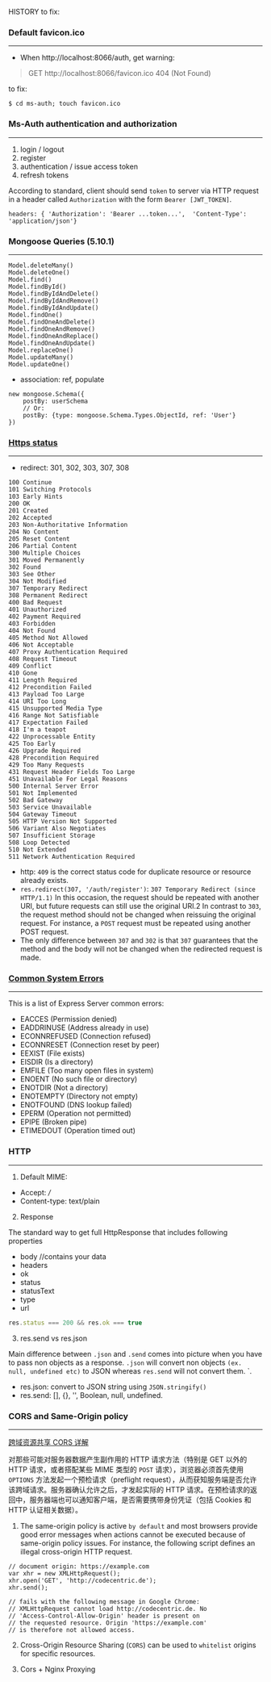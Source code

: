 HISTORY to fix:

### Default favicon.ico

---

- When http://localhost:8066/auth, get warning:
<blockquote>
  GET http://localhost:8066/favicon.ico 404 (Not Found)
</blockquote>

to fix:

```shell script
$ cd ms-auth; touch favicon.ico
```

### Ms-Auth authentication and authorization

---

1. login / logout
2. register
3. authentication / issue access token
4. refresh tokens

According to standard, client should send `token` to server via HTTP request in a header called `Authorization` with the form `Bearer [JWT_TOKEN]`.

```text
headers: { 'Authorization': 'Bearer ...token...',  'Content-Type': 'application/json'}
```

### Mongoose Queries (5.10.1)

---

```text
Model.deleteMany()
Model.deleteOne()
Model.find()
Model.findById()
Model.findByIdAndDelete()
Model.findByIdAndRemove()
Model.findByIdAndUpdate()
Model.findOne()
Model.findOneAndDelete()
Model.findOneAndRemove()
Model.findOneAndReplace()
Model.findOneAndUpdate()
Model.replaceOne()
Model.updateMany()
Model.updateOne()
```

- association: ref, populate

```text
new mongoose.Schema({
    postBy: userSchema
    // Or:
    postBy: {type: mongoose.Schema.Types.ObjectId, ref: 'User'}
})
```

### [Https status](https://www.w3.org/Protocols/rfc2616/rfc2616-sec10.html)

---

- redirect: 301, 302, 303, 307, 308

```text
100 Continue
101 Switching Protocols
103 Early Hints
200 OK
201 Created
202 Accepted
203 Non-Authoritative Information
204 No Content
205 Reset Content
206 Partial Content
300 Multiple Choices
301 Moved Permanently
302 Found
303 See Other
304 Not Modified
307 Temporary Redirect
308 Permanent Redirect
400 Bad Request
401 Unauthorized
402 Payment Required
403 Forbidden
404 Not Found
405 Method Not Allowed
406 Not Acceptable
407 Proxy Authentication Required
408 Request Timeout
409 Conflict
410 Gone
411 Length Required
412 Precondition Failed
413 Payload Too Large
414 URI Too Long
415 Unsupported Media Type
416 Range Not Satisfiable
417 Expectation Failed
418 I'm a teapot
422 Unprocessable Entity
425 Too Early
426 Upgrade Required
428 Precondition Required
429 Too Many Requests
431 Request Header Fields Too Large
451 Unavailable For Legal Reasons
500 Internal Server Error
501 Not Implemented
502 Bad Gateway
503 Service Unavailable
504 Gateway Timeout
505 HTTP Version Not Supported
506 Variant Also Negotiates
507 Insufficient Storage
508 Loop Detected
510 Not Extended
511 Network Authentication Required
```

- http: `409` is the correct status code for duplicate resource or resource already exists.
- `res.redirect(307, '/auth/register')`: `307 Temporary Redirect (since HTTP/1.1)` In this occasion, the request should be repeated with another URI, but future requests can still use the original URI.2
  In contrast to `303`, the request method should not be changed when reissuing the original request. For instance, a `POST` request must be repeated using another POST request.
- The only difference between `307` and `302` is that `307` guarantees that the method and the body will not be changed when the redirected request is made.

### [Common System Errors](https://nodejs.org/api/errors.html#errors_common_system_errors)

---

This is a list of Express Server common errors:

- EACCES (Permission denied)
- EADDRINUSE (Address already in use)
- ECONNREFUSED (Connection refused)
- ECONNRESET (Connection reset by peer)
- EEXIST (File exists)
- EISDIR (Is a directory)
- EMFILE (Too many open files in system)
- ENOENT (No such file or directory)
- ENOTDIR (Not a directory)
- ENOTEMPTY (Directory not empty)
- ENOTFOUND (DNS lookup failed)
- EPERM (Operation not permitted)
- EPIPE (Broken pipe)
- ETIMEDOUT (Operation timed out)

### HTTP

---

1. Default MIME:

- Accept: _/_
- Content-type: text/plain

2. Response

The standard way to get full HttpResponse that includes following properties

- body //contains your data
- headers
- ok
- status
- statusText
- type
- url

```javascript
res.status === 200 && res.ok === true
```

3. res.send vs res.json

Main difference between `.json` and `.send` comes into picture when you have to pass non objects as a response. `.json` will convert non objects `(ex. null, undefined etc)` to JSON whereas `res.send` will not convert them. `.

- res.json: convert to JSON string using `JSON.stringify()`
- res.send: [], {}, '', Boolean, null, undefined.

### CORS and Same-Origin policy

---

[跨域资源共享 CORS 详解](http://www.ruanyifeng.com/blog/2016/04/cors.html)

对那些可能对服务器数据产生副作用的 HTTP 请求方法（特别是 GET 以外的 HTTP 请求，或者搭配某些 MIME 类型的 `POST` 请求），浏览器必须首先使用 `OPTIONS` 方法发起一个预检请求（preflight request），从而获知服务端是否允许该跨域请求。服务器确认允许之后，才发起实际的 HTTP 请求。在预检请求的返回中，服务器端也可以通知客户端，是否需要携带身份凭证（包括 Cookies 和 HTTP 认证相关数据）。

1. The same-origin policy is active `by default` and most browsers provide good error messages when actions cannot be executed because of same-origin policy issues. For instance, the following script defines an illegal cross-origin HTTP request.

```text
// document origin: https://example.com
var xhr = new XMLHttpRequest();
xhr.open('GET', 'http://codecentric.de');
xhr.send();

// fails with the following message in Google Chrome:
// XMLHttpRequest cannot load http://codecentric.de. No
// 'Access-Control-Allow-Origin' header is present on
// the requested resource. Origin 'https://example.com'
// is therefore not allowed access.
```

2. Cross-Origin Resource Sharing (`CORS`) can be used to `whitelist` origins for specific resources.

3. Cors + Nginx Proxying
